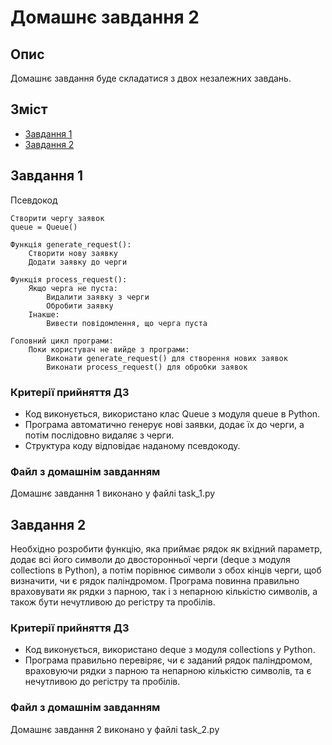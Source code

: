 # Домашнє завдання 2

## Опис

Домашнє завдання буде складатися з двох незалежних завдань.

## Зміст

-   [Завдання 1](#завдання-1)
-   [Завдання 2](#завдання-2)

## Завдання 1

Псевдокод

```
Створити чергу заявок
queue = Queue()

Функція generate_request():
    Створити нову заявку
    Додати заявку до черги

Функція process_request():
    Якщо черга не пуста:
        Видалити заявку з черги
        Обробити заявку
    Інакше:
        Вивести повідомлення, що черга пуста

Головний цикл програми:
    Поки користувач не вийде з програми:
        Виконати generate_request() для створення нових заявок
        Виконати process_request() для обробки заявок
```

### Критерії прийняття ДЗ

-   Код виконується, використано клас Queue з модуля queue в Python.
-   Програма автоматично генерує нові заявки, додає їх до черги, а потім послідовно видаляє з черги.
-   Структура коду відповідає наданому псевдокоду.

### Файл з домашнім завданням

Домашнє завдання 1 виконано у файлі task_1.py

## Завдання 2

Необхідно розробити функцію, яка приймає рядок як вхідний параметр, додає всі його символи до двосторонньої черги (deque з модуля collections в Python), а потім порівнює символи з обох кінців черги, щоб визначити, чи є рядок паліндромом. Програма повинна правильно враховувати як рядки з парною, так і з непарною кількістю символів, а також бути нечутливою до регістру та пробілів.

### Критерії прийняття ДЗ

-   Код виконується, використано deque з модуля collections у Python.
-   Програма правильно перевіряє, чи є заданий рядок паліндромом, враховуючи рядки з парною та непарною кількістю символів, та є нечутливою до регістру та пробілів.

### Файл з домашнім завданням

Домашнє завдання 2 виконано у файлі task_2.py
